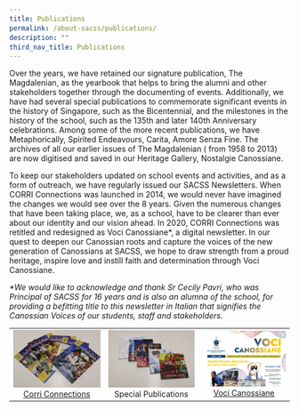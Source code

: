 ```yaml
---
title: Publications
permalink: /about-sacss/publications/
description: ""
third_nav_title: Publications
---
```



Over the years, we have retained our signature publication, The Magdalenian, as the yearbook that helps to bring the alumni and other stakeholders together through the documenting of events. Additionally, we have had several special publications to commemorate significant events in the history of Singapore, such as the Bicentennial, and the milestones in the history of the school, such as the 135th and later 140th Anniversary celebrations. Among some of the more recent publications, we have Metaphorically, Spirited Endeavours, Carita, Amore Senza Fine. The archives of all our earlier issues of The Magdalenian ( from 1958 to 2013) are now digitised and saved in our Heritage Gallery, Nostalgie Canossiane.

To keep our stakeholders updated on school events and activities, and as a form of outreach, we have regularly issued our SACSS Newsletters. When CORRI Connections was launched in 2014, we would never have imagined the changes we would see over the 8 years. Given the numerous changes that have been taking place, we, as a school, have to be clearer than ever about our identity and our vision ahead. In 2020, CORRI Connections was retitled and redesigned as Voci Canossiane\*, a digital newsletter. In our quest to deepen our Canossian roots and capture the voices of the new generation of Canossians at SACSS, we hope to draw strength from a proud heritage, inspire love and instill faith and determination through Voci Canossiane.

_\*We would like to acknowledge and thank Sr Cecily Pavri, who was Principal of SACSS for 16 years and is also an alumna of the school, for providing a befitting title to this newsletter in Italian that signifies the Canossian Voices of our students, staff and stakeholders._

|   |   |   |
|:---:|:---:|:---:|
| ![](/images/About%20us/CORRI-Connections-1536x1024.jpg) [Corri Connections](/about-sacss/Publications/corri-connections/) |  ![](/images/About%20us/Special-Publications-1536x1024.jpg) Special Publications | ![](/images/About%20us/Voci-Issue-1_Final-High-res-page-001-1-1536x1024.jpg) [Voci Canossiane](https://stanthonyscanossiansec.moe.edu.sg/wp-content/uploads/2021/08/Voci-Issue-1_Final-High-res.pdf) |